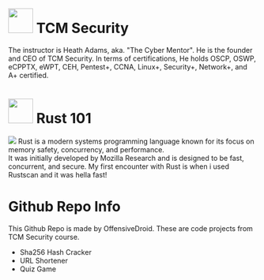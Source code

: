 # <img src="https://i.ibb.co/3ytXhvR/tcm-1.png" width="50"> TCM Security
The instructor is Heath Adams, aka. "The Cyber Mentor". He is the founder and CEO of TCM Security.
In terms of certifications, He holds OSCP, OSWP, eCPPTX, eWPT, CEH, Pentest+, CCNA, Linux+, Security+, Network+, and A+ certified.

# <img src="https://www.freecodecamp.org/news/content/images/2021/01/rust-mascot.png" width="50"> Rust 101
<img src="https://i.ibb.co/mcyNPn8/Untitled-1.png">
Rust is a modern systems programming language known for its focus on memory safety, concurrency, and performance. <br>
It was initially developed by Mozilla Research and is designed to be fast, concurrent, and secure.
My first encounter with Rust is when i used Rustscan and it was hella fast!

# Github Repo Info
This Github Repo is made by OffensiveDroid. These are code projects from TCM Security course.<br>
- Sha256 Hash Cracker
- URL Shortener
- Quiz Game


